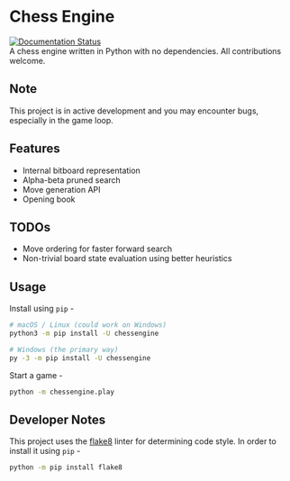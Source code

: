# Chess Engine
[![Documentation Status](https://readthedocs.org/projects/chessengine/badge/?version=latest)](https://chessengine.readthedocs.io/en/latest/?badge=latest)  
A chess engine written in Python with no dependencies. All contributions welcome.

## Note
This project is in active development and you may encounter bugs, especially in the game loop. 

## Features
- Internal bitboard representation
- Alpha-beta pruned search
- Move generation API
- Opening book

## TODOs
- Move ordering for faster forward search
- Non-trivial board state evaluation using better heuristics

## Usage
Install using `pip` -  
```bash
# macOS / Linux (could work on Windows)
python3 -m pip install -U chessengine

# Windows (the primary way)
py -3 -m pip install -U chessengine
```

Start a game -  
```bash
python -m chessengine.play 
```

## Developer Notes
This project uses the [flake8](https://flake8.pycqa.org) linter for determining code style. In order to install it using `pip` -
```bash
python -m pip install flake8
```